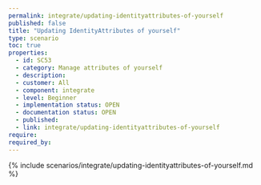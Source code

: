 ```yaml
---
permalink: integrate/updating-identityattributes-of-yourself
published: false
title: "Updating IdentityAttributes of yourself"
type: scenario
toc: true
properties:
  - id: SC53
  - category: Manage attributes of yourself
  - description:
  - customer: All
  - component: integrate
  - level: Beginner
  - implementation status: OPEN
  - documentation status: OPEN
  - published:
  - link: integrate/updating-identityattributes-of-yourself
require:
required_by:
---
```


{% include scenarios/integrate/updating-identityattributes-of-yourself.md %}
